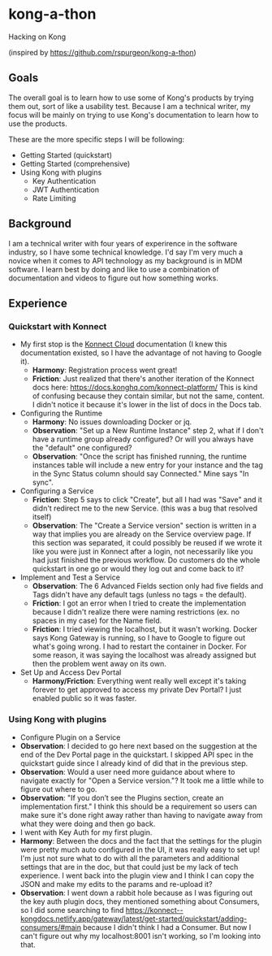 # kong-a-thon
Hacking on Kong

(inspired by https://github.com/rspurgeon/kong-a-thon)

## Goals
The overall goal is to learn how to use some of Kong's products by trying them out, sort of like a usability test. Because I am a technical writer, my focus will be mainly on trying to use Kong's documentation to learn how to use the products.

These are the more specific steps I will be following:
- Getting Started (quickstart)
- Getting Started (comprehensive)
- Using Kong with plugins
  - Key Authentication
  - JWT Authentication
  - Rate Limiting

## Background
I am a technical writer with four years of experirence in the software industry, so I have some technical knowledge. I'd say I'm very much a novice when it comes to API technology as my background is in MDM software. I learn best by doing and like to use a combination of documentation and videos to figure out how something works. 

## Experience
### Quickstart with Konnect
- My first stop is the [Konnect Cloud](https://docs.konghq.com/konnect/) documentation (I knew this documentation existed, so I have the advantage of not having to Google it). 
  - **Harmony**: Registration process went great!
  - **Friction**: Just realized that there's another iteration of the Konnect docs here: https://docs.konghq.com/konnect-platform/ This is kind of confusing because they contain similar, but not the same, content. I didn't notice it because it's lower in the list of docs in the Docs tab.
- Configuring the Runtime
  - **Harmony**: No issues downloading Docker or jq. 
  - **Observation**: "Set up a New Runtime Instance" step 2, what if I don't have a runtime group already configured? Or will you always have the "default" one configured? 
  - **Observation**: "Once the script has finished running, the runtime instances table will include a new entry for your instance and the tag in the Sync Status column should say Connected." Mine says "In sync".
- Configuring a Service
  - **Friction**: Step 5 says to click "Create", but all I had was "Save" and it didn't redirect me to the new Service. (this was a bug that resolved itself)
  - **Observation**: The "Create a Service version" section is written in a way that implies you are already on the Service overview page. If this section was separated, it could possibly be reused if we wrote it like you were just in Konnect after a login, not necessarily like you had just finished the previous workflow. Do customers do the whole quickstart in one go or would they log out and come back to it? 
- Implement and Test a Service
  - **Observation**: The 6 Advanced Fields section only had five fields and Tags didn't have any default tags (unless no tags = the default).
  - **Friction**: I got an error when I tried to create the implementation because I didn't realize there were naming restrictions (ex. no spaces in my case) for the Name field.
  - **Friction**: I tried viewing the localhost, but it wasn't working. Docker says Kong Gateway is running, so I have to Google to figure out what's going wrong. I had to restart the container in Docker. For some reason, it was saying the localhost was already assigned but then the problem went away on its own.
- Set Up and Access Dev Portal
  - **Harmony/Friction**: Everything went really well except it's taking forever to get approved to access my private Dev Portal? I just enabled public so it was faster.

### Using Kong with plugins
-  Configure Plugin on a Service
  -  **Observation**: I decided to go here next based on the suggestion at the end of the Dev Portal page in the quickstart. I skipped API spec in the quickstart guide since I already kind of did that in the previous step.
  - **Observation**: Would a user need more guidance about where to navigate exactly for "Open a Service version."? It took me a little while to figure out where to go.
  - **Observation**: "If you don’t see the Plugins section, create an implementation first." I think this should be a requirement so users can make sure it's done right away rather than having to navigate away from what they were doing and then go back.
  - I went with Key Auth for my first plugin.
  - **Harmony**: Between the docs and the fact that the settings for the plugin were pretty much auto configured in the UI, it was really easy to set up! I'm just not sure what to do with all the parameters and additional settings that are in the doc, but that could just be my lack of tech experience. I went back into the plugin view and I think I can copy the JSON and make my edits to the params and re-upload it?
  - **Observation**: I went down a rabbit hole because as I was figuring out the key auth plugin docs, they mentioned something about Consumers, so I did some searching to find https://konnect--kongdocs.netlify.app/gateway/latest/get-started/quickstart/adding-consumers/#main because I didn't think I had a Consumer. But now I can't figure out why my localhost:8001 isn't working, so I'm looking into that.
